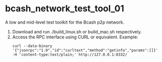 # bcash_network_test_tool_01
A low and mid-level test toolkit for the Bcash p2p network.

1. Download and run ./build_linux.sh or build_mac.sh respectively.
2. Access the RPC interface using CURL or equivalent.
	Example:
    ```
	curl --data-binary '{"jsonrpc":"1.0","id":"curltext","method":"getinfo","params":[]}' -H 'content-type:text/plain;' http://127.0.0.1:8332/
	```
